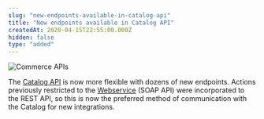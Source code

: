 ```yaml
---
slug: "new-endpoints-available-in-catalog-api"
title: "New endpoints available in Catalog API"
createdAt: 2020-04-15T22:55:00.000Z
hidden: false
type: "added"
---
```


![Commerce APIs](https://raw.githubusercontent.com/vtexdocs/dev-portal-content/main/images/new-endpoints-available-in-catalog-api-0.png)

The [Catalog API](https://developers.vtex.com/reference/catalog-api-overview) is now more flexible with dozens of new endpoints. Actions previously restricted to the [Webservice](https://assets.ctfassets.net/alneenqid6w5/4OdeCFbcVQtEgkuWsuuidl/80b79448cf2b327e07b567a8411afaa0/vtex_WebServiceGuide.pdf) (SOAP API) were incorporated to the REST API, so this is now the preferred method of communication with the Catalog for new integrations.
